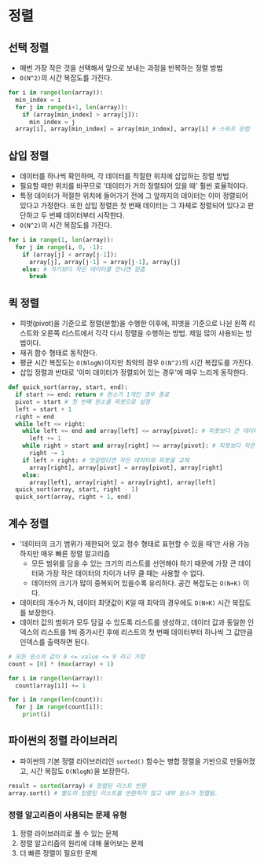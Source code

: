 # 정렬
## 선택 정렬
* 매번 가장 작은 것을 선택해서 앞으로 보내는 과정을 반복하는 정렬 방법
* `O(N^2)`의 시간 복잡도를 가진다.
```python
for i in range(len(array)):
  min_index = i
  for j in range(i+1, len(array)):
    if (array[min_index] > array[j]):
      min_index = j
  array[i], array[min_index] = array[min_index], array[i] # 스와프 문법
```

## 삽입 정렬
* 데이터를 하나씩 확인하며, 각 데이터를 적절한 위치에 삽입하는 정렬 방법
* 필요할 때만 위치를 바꾸므로 '데이터가 거의 정렬되어 있을 때' 훨씬 효율적이다.
* 특정 데이터가 적절한 위치에 들어가기 전에 그 앞까지의 데이터는 이미 정렬되어 있다고 가정한다. 또한 삽입 정렬은 첫 번째 데이터는 그 자체로 정렬되어 있다고 판단하고 두 번쨰 데이터부터 시작한다.
* `O(N^2)`의 시간 복잡도를 가진다.
```python
for i in range(1, len(array)):
  for j in range(i, 0, -1):
    if (array[j] < array[j-1]):
      array[j], array[j-1] = array[j-1], array[j]
    else: # 자기보다 작은 데이터를 만나면 멈춤
      break
```

## 퀵 정렬
* 피벗(pivot)을 기준으로 정렬(분할)을 수행한 이후에, 피벗을 기준으로 나뉜 왼쪽 리스트와 오른쪽 리스트에서 각각 다시 정렬을 수행하는 방법. 제일 많이 사용되는 방법이다.
* 재귀 함수 형태로 동작한다.
* 평균 시간 복잡도는 `O(NlogN)`이지만 최악의 경우 `O(N^2)`의 시간 복잡도를 가진다.
* 삽입 정렬과 반대로 '이미 데이터가 정렬되어 있는 경우'에 매우 느리게 동작한다.
```python
def quick_sort(array, start, end):
  if start >= end: return # 원소가 1개인 경우 종료
  pivot = start # 첫 번째 원소를 피봇으로 설정
  left = start + 1
  right = end
  while left <= right:
    while left <= end and array[left] <= array[pivot]: # 피봇보다 큰 데이터를 찾을 때까지 반복
      left += 1
    while right > start and array[right] >= array[pivot]: # 피봇보다 작은 데이터를 찾을 때까지 반복
      right -= 1
    if left > right: # 엇갈렸다면 작은 데이터와 피봇을 교체
      array[right], array[pivot] = array[pivot], array[right]
    else:
      array[left], array[right] = array[right], array[left]
  quick_sort(array, start, right - 1)
  quick_sort(array, right + 1, end)
```

## 계수 정렬
* '데이터의 크기 범위가 제한되어 있고 정수 형태로 표현할 수 있을 때'만 사용 가능하지만 매우 빠른 정렬 알고리즘
  * 모든 범위를 담을 수 있는 크기의 리스트를 선언해야 하기 때문에 가장 큰 데이터와 가장 작은 데이터의 차이가 너무 클 때는 사용할 수 없다.
  * 데이터의 크기가 많이 중복되어 있을수록 유리하다. 공간 복잡도는 `O(N+K)` 이다.
* 데이터의 개수가 N, 데이터 최댓값이 K일 때 최악의 경우에도 `O(N+K)` 시간 복잡도를 보장한다.
* 데이터 값의 범위가 모두 담길 수 있도록 리스트를 생성하고, 데이터 값과 동일한 인덱스의 리스트를 1씩 증가시킨 후에 리스트의 첫 번째 데이터부터 하나씩 그 값만큼 인덱스를 출력하면 된다.
```python
# 모든 원소의 값이 0 <= value <= 9 라고 가정
count = [0] * (max(array) + 1)

for i in range(len(array)):
  count[array[i]] += 1

for i in range(len(count)):
  for j in range(count[i]):
    print(i)
```

## 파이썬의 정렬 라이브러리
* 파이썬의 기본 정렬 라이브러리인 `sorted()` 함수는 병합 정렬을 기반으로 만들어졌고, 시간 복잡도 `O(NlogN)`을 보장한다.
```python
result = sorted(array) # 정렬된 리스트 반환
array.sort() # 별도의 정렬된 리스트를 반환하지 않고 내부 원소가 정렬됨.
```

### 정렬 알고리즘이 사용되는 문제 유형
1. 정렬 라이브러리로 풀 수 있는 문제
2. 정렬 알고리즘의 원리에 대해 물어보는 문제
3. 더 빠른 정렬이 필요한 문제
